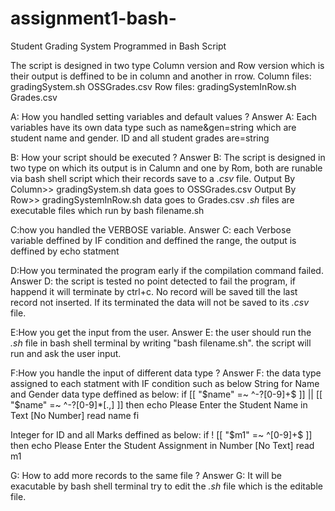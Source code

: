 # assignment1-bash-

Student Grading System Programmed in Bash Script

The script is designed in two type Column version and Row version which is their output is deffined to be in column and another in rrow.
Column files: gradingSystem.sh OSSGrades.csv
Row files: gradingSystemInRow.sh Grades.csv

A: How you handled setting variables and default values ?
Answer A: Each variables have its own data type such as name&gen=string which are student name and gender. ID and all student grades are=string

B: How your script should be executed ?
Answer B: The script is designed in two type on which its output is in Calumn and one by Rom, both are runable via bash shell script which their records save to a *.csv* file. 
Output By Column>> gradingSystem.sh data goes to OSSGrades.csv
Output By Row>> gradingSystemInRow.sh data goes to Grades.csv
*.sh* files are executable files which run by bash filename.sh

C:how you handled the VERBOSE variable.
Answer C: each Verbose variable deffined by IF condition and deffined the range, the output is deffined by echo statment

D:How you terminated the program early if the compilation command failed. 
Answer D: the script is tested no point detected to fail the program, if happend it will terminate by ctrl+c. No record will be saved till the last record not inserted. If its terminated the data will not be saved to its *.csv* file.

E:How you get the input from the user.
Answer E: the user should run the *.sh* file in bash shell terminal by writing "bash filename.sh". the script will run and ask the user input.

F:How you handle the input of different data type ?
Answer F: the data type assigned to each statment with IF condition such as below
String for Name and Gender data type deffined as below: 
if [[ "$name" =~ ^-?[0-9]+$ ]] || [[ "$name" =~ ^-?[0-9]*[.,] ]]
then
echo Please Enter the Student Name in Text [No Number]
read name
fi

Integer for ID and all Marks deffined as below:
if ! [[ "$m1" =~ ^[0-9]+$ ]]
then
echo Please Enter the Student Assignment in Number [No Text]
read m1

G: How to add more records to the same file ?
Answer G: It will be exacutable by bash shell terminal try to edit the *.sh* file which is the editable file.



